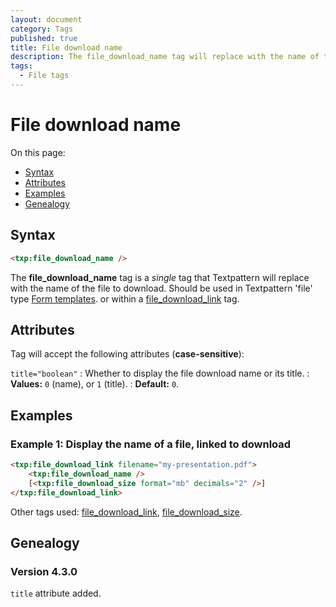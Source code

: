 ```yaml
---
layout: document
category: Tags
published: true
title: File download name
description: The file_download_name tag will replace with the name of the file to download.
tags:
  - File tags
---
```


# File download name

On this page:

* [Syntax](#syntax)
* [Attributes](#attributes)
* [Examples](#examples)
* [Genealogy](#genealogy)

## Syntax

~~~ html
<txp:file_download_name />
~~~

The **file_download_name** tag is a *single* tag that Textpattern will replace with the name of the file to download. Should be used in Textpattern 'file' type [Form templates](http://docs.textpattern.io/themes/form-templates-explained). or within a [file_download_link](file_download-link) tag.

## Attributes

Tag will accept the following attributes (**case-sensitive**):

`title="boolean"`
: Whether to display the file download name or its title.
: **Values:** `0` (name), or `1` (title).
: **Default:** `0`.

## Examples

### Example 1: Display the name of a file, linked to download

~~~ html
<txp:file_download_link filename="my-presentation.pdf">
    <txp:file_download_name />
    [<txp:file_download_size format="mb" decimals="2" />]
</txp:file_download_link>
~~~

Other tags used: [file_download_link](file_download_link), [file_download_size](file_download_size).

## Genealogy

### Version 4.3.0

`title` attribute added.
